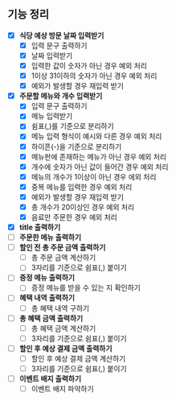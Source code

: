 ## 기능 정리
- [x] **식당 예상 방문 날짜 입력받기**
  - [x] 입력 문구 출력하기
  - [x] 날짜 입력받기
  - [x] 입력한 값이 숫자가 아닌 경우 예외 처리
  - [x] 1이상 31이하의 숫자가 아닌 경우 예외 처리
  - [x] 예외가 발생할 경우 재입력 받기
- [x] **주문할 메뉴와 개수 입력받기**
  - [x] 입력 문구 출력하기
  - [x] 메뉴 입력받기
  - [x] 쉼표(,)를 기준으로 분리하기
  - [x] 메뉴 입력 형식이 예시와 다른 경우 예외 처리
  - [x] 하이픈(-)을 기준으로 분리하기
  - [x] 메뉴판에 존재하는 메뉴가 아닌 경우 예외 처리
  - [x] 개수에 숫자가 아닌 값이 들어간 경우 예외 처리
  - [x] 메뉴의 개수가 1이상이 아닌 경우 에외 처리
  - [x] 중복 메뉴를 입력한 경우 예외 처리
  - [x] 예외가 발생할 경우 재입력 받기
  - [x] 총 개수가 20이상인 경우 예외 처리
  - [x] 음료만 주문한 경우 예외 처리
- [x] **title 출력하기**
- [ ] **주문한 메뉴 출력하기**
- [ ] **할인 전 총 주문 금액 출력하기**
  - [ ] 총 주문 금액 계산하기
  - [ ] 3자리를 기준으로 쉼표(,) 붙이기
- [ ] **증정 메뉴 출력하기**
  - [ ] 증정 메뉴를 받을 수 있는 지 확인하기
- [ ] **혜택 내역 출력하기**
  - [ ] 총 혜택 내역 구하기
- [ ] **총 혜택 금액 출력하기**
  - [ ] 총 혜택 금액 계산하기
  - [ ] 3자리를 기준으로 쉼표(,) 붙이기
- [ ] **할인 후 예상 결제 금액 출력하기**
  - [ ] 할인 후 예상 결제 금액 계산하기
  - [ ] 3자리를 기준으로 쉼표(,) 붙이기
- [ ] **이벤트 배지 출력하기**
  - [ ] 이벤트 배지 파악하기